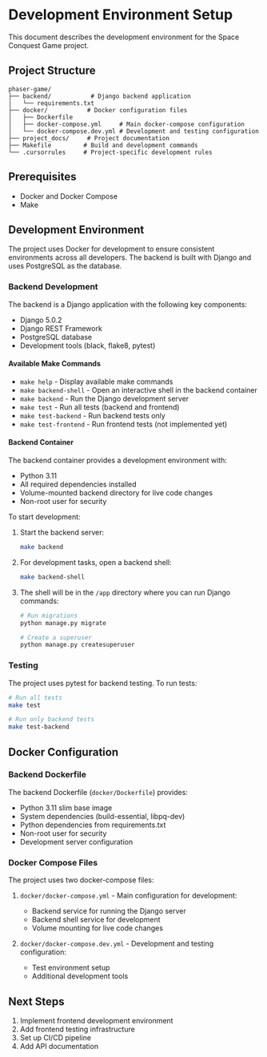 # Development Environment Setup

This document describes the development environment for the Space Conquest Game project.

## Project Structure

```
phaser-game/
├── backend/           # Django backend application
│   └── requirements.txt
├── docker/           # Docker configuration files
│   ├── Dockerfile
│   ├── docker-compose.yml     # Main docker-compose configuration
│   └── docker-compose.dev.yml # Development and testing configuration
├── project_docs/     # Project documentation
├── Makefile         # Build and development commands
└── .cursorrules     # Project-specific development rules
```

## Prerequisites

- Docker and Docker Compose
- Make

## Development Environment

The project uses Docker for development to ensure consistent environments across all developers. The backend is built with Django and uses PostgreSQL as the database.

### Backend Development

The backend is a Django application with the following key components:

- Django 5.0.2
- Django REST Framework
- PostgreSQL database
- Development tools (black, flake8, pytest)

#### Available Make Commands

- `make help` - Display available make commands
- `make backend-shell` - Open an interactive shell in the backend container
- `make backend` - Run the Django development server
- `make test` - Run all tests (backend and frontend)
- `make test-backend` - Run backend tests only
- `make test-frontend` - Run frontend tests (not implemented yet)

#### Backend Container

The backend container provides a development environment with:
- Python 3.11
- All required dependencies installed
- Volume-mounted backend directory for live code changes
- Non-root user for security

To start development:

1. Start the backend server:
   ```bash
   make backend
   ```

2. For development tasks, open a backend shell:
   ```bash
   make backend-shell
   ```

3. The shell will be in the `/app` directory where you can run Django commands:
   ```bash
   # Run migrations
   python manage.py migrate

   # Create a superuser
   python manage.py createsuperuser
   ```

### Testing

The project uses pytest for backend testing. To run tests:

```bash
# Run all tests
make test

# Run only backend tests
make test-backend
```

## Docker Configuration

### Backend Dockerfile

The backend Dockerfile (`docker/Dockerfile`) provides:
- Python 3.11 slim base image
- System dependencies (build-essential, libpq-dev)
- Python dependencies from requirements.txt
- Non-root user for security
- Development server configuration

### Docker Compose Files

The project uses two docker-compose files:

1. `docker/docker-compose.yml` - Main configuration for development:
   - Backend service for running the Django server
   - Backend shell service for development
   - Volume mounting for live code changes

2. `docker/docker-compose.dev.yml` - Development and testing configuration:
   - Test environment setup
   - Additional development tools

## Next Steps

1. Implement frontend development environment
2. Add frontend testing infrastructure
3. Set up CI/CD pipeline
4. Add API documentation 